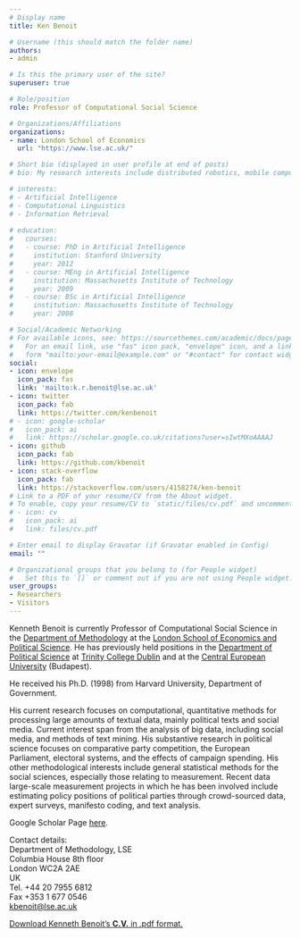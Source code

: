```yaml
---
# Display name
title: Ken Benoit

# Username (this should match the folder name)
authors:
- admin

# Is this the primary user of the site?
superuser: true

# Role/position
role: Professor of Computational Social Science

# Organizations/Affiliations
organizations:
- name: London School of Economics
  url: "https://www.lse.ac.uk/"

# Short bio (displayed in user profile at end of posts)
# bio: My research interests include distributed robotics, mobile computing and programmable matter.

# interests:
# - Artificial Intelligence
# - Computational Linguistics
# - Information Retrieval
 
# education:
#   courses:
#   - course: PhD in Artificial Intelligence
#     institution: Stanford University
#     year: 2012
#   - course: MEng in Artificial Intelligence
#     institution: Massachusetts Institute of Technology
#     year: 2009
#   - course: BSc in Artificial Intelligence
#     institution: Massachusetts Institute of Technology
#     year: 2008

# Social/Academic Networking
# For available icons, see: https://sourcethemes.com/academic/docs/page-builder/#icons
#   For an email link, use "fas" icon pack, "envelope" icon, and a link in the
#   form "mailto:your-email@example.com" or "#contact" for contact widget.
social:
- icon: envelope
  icon_pack: fas
  link: 'mailto:k.r.benoit@lse.ac.uk'
- icon: twitter
  icon_pack: fab
  link: https://twitter.com/kenbenoit
# - icon: google-scholar
#   icon_pack: ai
#   link: https://scholar.google.co.uk/citations?user=sIwtMXoAAAAJ
- icon: github
  icon_pack: fab
  link: https://github.com/kbenoit
- icon: stack-overflow
  icon_pack: fab
  link: https://stackoverflow.com/users/4158274/ken-benoit
# Link to a PDF of your resume/CV from the About widget.
# To enable, copy your resume/CV to `static/files/cv.pdf` and uncomment the lines below.
# - icon: cv
#   icon_pack: ai
#   link: files/cv.pdf

# Enter email to display Gravatar (if Gravatar enabled in Config)
email: ""

# Organizational groups that you belong to (for People widget)
#   Set this to `[]` or comment out if you are not using People widget.
user_groups:
- Researchers
- Visitors
---
```


Kenneth Benoit is currently Professor of Computational Social Science in the [Department of Methodology](http://www2.lse.ac.uk/methodologyInstitute/Home.aspx) at the [London School of Economics and Political Science](http://www.lse.ac.uk/).  He has previously held positions in the [Department of Political Science](http://www.tcd.ie/Political_Science/) at  [Trinity College Dublin](http://www.tcd.ie "TCD") and at the [Central European University](http://www.ceu.hu) (Budapest).

He received his Ph.D. (1998) from Harvard University, Department of Government.

His current research focuses on computational, quantitative methods for processing large amounts of textual data, mainly political texts and social media. Current interest span from the analysis of big data, including social media, and methods of text mining. His substantive research in political science focuses on comparative party competition, the European Parliament, electoral systems, and the effects of campaign spending. His other methodological interests include general statistical methods for the social sciences, especially those relating to measurement. Recent data large-scale measurement projects in which he has been involved include estimating policy positions of political parties through crowd-sourced data, expert surveys, manifesto coding, and text analysis.

Google Scholar Page [here](https://scholar.google.co.uk/citations?user=hp1p9TEAAAAJ).

Contact details:  
Department of Methodology, LSE  
Columbia House 8th floor  
London WC2A 2AE  
UK  
Tel. +44 20 7955 6812  
Fax +353 1 677 0546  
[kbenoit@lse.ac.uk](mailto:kbenoit@lse.ac.uk "Send me an e-mail")

[Download Kenneth Benoit’s **C.V.** in .pdf format.](http://kenbenoit.net/pdfs/KenBenoitCV.pdf "CV in pdf format")
